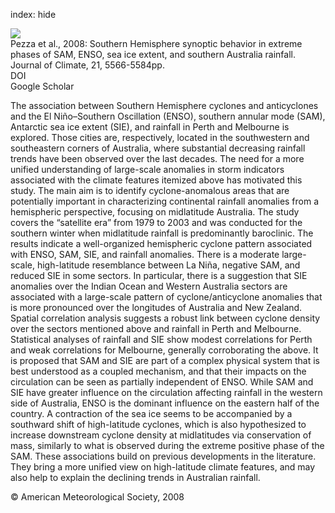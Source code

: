 index: hide

<div class="Citation">
    <div class="Citation-thumb CitationThumb-linked"  data-href="https://doi.org/10.1175/2008jcli2128.1">
      <img src="https://static.claimspace.cloud/climate-study-static/refs/thumbs/14/Pezza_et_al_2008-thumb.png" />
    </div>

  <div class="Citation-body">
    <div class="Citation-text">Pezza et al., 2008: Southern Hemisphere synoptic behavior in extreme phases of SAM, ENSO, sea ice extent, and southern Australia rainfall. <span class="Article-journal">Journal of Climate, </span><span class="Article-volume">21, </span>5566-5584pp.</div>
    <div class="Citation-links">
      <div class="CitationLink" data-href="https://doi.org/10.1175/2008jcli2128.1">
        <div class="CitationLink-icon CitationLink-Doi"></div>
        <div class="CitationLink-text">DOI</div>
      </div>
      <div class="CitationLink" data-href="https://scholar.google.com/scholar?q=10.1175/2008jcli2128.1">
        <div class="CitationLink-icon CitationLink-Scholar"></div>
        <div class="CitationLink-text">Google Scholar</div>
      </div>
    </div>
  </div>
</div>

The association between Southern Hemisphere cyclones and anticyclones and the El Niño–Southern Oscillation (ENSO), southern annular mode (SAM), Antarctic sea ice extent (SIE), and rainfall in Perth and Melbourne is explored. Those cities are, respectively, located in the southwestern and southeastern corners of Australia, where substantial decreasing rainfall trends have been observed over the last decades. The need for a more unified understanding of large-scale anomalies in storm indicators associated with the climate features itemized above has motivated this study. The main aim is to identify cyclone-anomalous areas that are potentially important in characterizing continental rainfall anomalies from a hemispheric perspective, focusing on midlatitude Australia. The study covers the “satellite era” from 1979 to 2003 and was conducted for the southern winter when midlatitude rainfall is predominantly baroclinic. The results indicate a well-organized hemispheric cyclone pattern associated with ENSO, SAM, SIE, and rainfall anomalies. There is a moderate large-scale, high-latitude resemblance between La Niña, negative SAM, and reduced SIE in some sectors. In particular, there is a suggestion that SIE anomalies over the Indian Ocean and Western Australia sectors are associated with a large-scale pattern of cyclone/anticyclone anomalies that is more pronounced over the longitudes of Australia and New Zealand. Spatial correlation analysis suggests a robust link between cyclone density over the sectors mentioned above and rainfall in Perth and Melbourne. Statistical analyses of rainfall and SIE show modest correlations for Perth and weak correlations for Melbourne, generally corroborating the above. It is proposed that SAM and SIE are part of a complex physical system that is best understood as a coupled mechanism, and that their impacts on the circulation can be seen as partially independent of ENSO. While SAM and SIE have greater influence on the circulation affecting rainfall in the western side of Australia, ENSO is the dominant influence on the eastern half of the country. A contraction of the sea ice seems to be accompanied by a southward shift of high-latitude cyclones, which is also hypothesized to increase downstream cyclone density at midlatitudes via conservation of mass, similarly to what is observed during the extreme positive phase of the SAM. These associations build on previous developments in the literature. They bring a more unified view on high-latitude climate features, and may also help to explain the declining trends in Australian rainfall.

<div class="Citation-copy">
&copy; American Meteorological Society, 2008
</div>